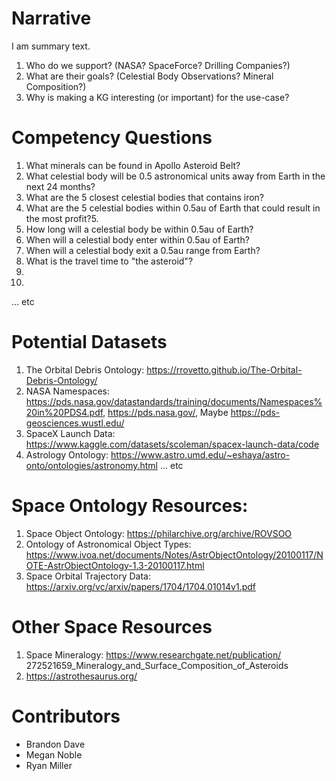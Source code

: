 # Narrative
I am summary text.  

1. Who do we support? (NASA? SpaceForce? Drilling Companies?)
2. What are their goals? (Celestial Body Observations? Mineral Composition?)
3. Why is making a KG interesting (or important) for the use-case?

#  Competency Questions
1. What minerals can be found in Apollo Asteroid Belt?
2. What celestial body will be 0.5 astronomical units away from Earth in the next 24 months?
3. What are the 5 closest celestial bodies that contains iron?
4. What are the 5 celestial bodies within 0.5au of Earth that could result in the most profit?5. 
5. How long will a celestial body be within 0.5au of Earth?
6. When will a celestial body enter within 0.5au of Earth?
7. When will a celestial body exit a 0.5au range from Earth?
8. What is the travel time to "the asteroid"?
9. 
10. 
... etc  

#  Potential Datasets
1. The Orbital Debris Ontology:  https://rrovetto.github.io/The-Orbital-Debris-Ontology/  
2. NASA Namespaces:  https://pds.nasa.gov/datastandards/training/documents/Namespaces%20in%20PDS4.pdf, https://pds.nasa.gov/, Maybe https://pds-geosciences.wustl.edu/
3. SpaceX Launch Data:  https://www.kaggle.com/datasets/scoleman/spacex-launch-data/code
4. Astrology Ontology: https://www.astro.umd.edu/~eshaya/astro-onto/ontologies/astronomy.html
... etc  

# Space Ontology Resources:
1. Space Object Ontology:  https://philarchive.org/archive/ROVSOO
2. Ontology of Astronomical Object Types: https://www.ivoa.net/documents/Notes/AstrObjectOntology/20100117/NOTE-AstrObjectOntology-1.3-20100117.html
3. Space Orbital Trajectory Data: https://arxiv.org/vc/arxiv/papers/1704/1704.01014v1.pdf

# Other Space Resources
1. Space Mineralogy: https://www.researchgate.net/publication/  272521659_Mineralogy_and_Surface_Composition_of_Asteroids
2. https://astrothesaurus.org/

#  Contributors
* Brandon Dave
* Megan Noble
* Ryan Miller


